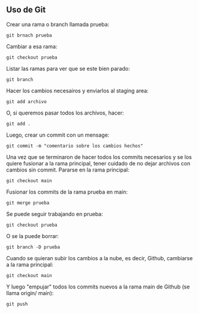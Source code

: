 ## Uso de Git

Crear una rama o branch llamada prueba:

    git brnach prueba

Cambiar a esa rama:

    git checkout prueba

Listar las ramas para ver que se este bien parado:

    git branch

Hacer los cambios necesairos y enviarlos al staging area:

    git add archivo

O, si queremos pasar todos los archivos, hacer:

    git add .

Luego, crear un commit con un mensage:

    git commit -m "comentario sobre los cambios hechos"

Una vez que se terminaron de hacer todos los commits necesarios y se los quiere
fusionar a la rama principal, tener cuidado de no dejar archivos con cambios sin
commit. Pararse en la rama principal:

    git checkout main

Fusionar los commits de la rama prueba en main:

    git merge prueba

Se puede seguir trabajando en prueba:

    git checkout prueba

O se la puede borrar:

    git branch -D prueba

Cuando se quieran subir los cambios a la nube, es decir, Github, cambiarse a la rama
principal:

    git checkout main

Y luego "empujar" todos los commits nuevos a la rama main de Github (se llama origin/
main):

    git push
